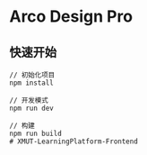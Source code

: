 # Arco Design Pro

## 快速开始

```
// 初始化项目
npm install

// 开发模式
npm run dev

// 构建
npm run build
# XMUT-LearningPlatform-Frontend
